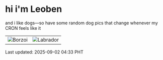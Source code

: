 # hi i'm Leoben

and i like dogs—so have some random dog pics that change whenever my CRON feels like it

|  |  |
|--------|----------|
| ![Borzoi](https://random-dog-vercel.vercel.app/api/random-borzoi?v=1756758820) | ![Labrador](https://random-dog-vercel.vercel.app/api/random-labrador?v=1756758820) |

Last updated: 2025-09-02 04:33 PHT
